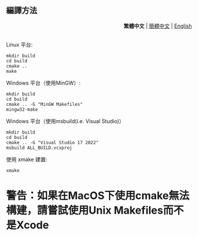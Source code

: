 ## 編譯方法

<div align="right">
 <strong>繁體中文</strong> | <a href="../zh_CN/Compile.md">簡體中文</a> | <a href="../en_US/Compile.md">English</a>
</div>
<br>

Linux 平台:

```shell
mkdir build
cd build
cmake ..
make
```

Windows 平台（使用MinGW）:

```shell
mkdir build
cd build
cmake .. -G "MinGW Makefiles"
mingw32-make
```

Windows 平台（使用msbuild(i.e. Visual Studio)）

```shell
mkdir build
cd build
cmake .. -G "Visual Studio 17 2022"
msbuild ALL_BUILD.vcxproj
```

使用 xmake 建置:

```shell
xmake
```

# 警告：如果在MacOS下使用cmake無法構建，請嘗試使用Unix Makefiles而不是Xcode